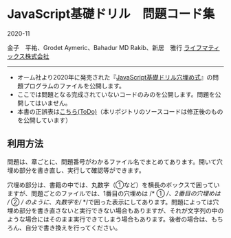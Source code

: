 # JavaScript基礎ドリル　問題コード集

2020-11

金子　平祐、Grodet Aymeric、Bahadur MD Rakib、新居　雅行 [ライフマティックス株式会社](https://lifematics.co.jp "ライフマティックス株式会社")

---

- オーム社より2020年に発売された『[JavaScript基礎ドリル穴埋め式](https://www.ohmsha.co.jp/book/9784274226199/)』の問題プログラムのファイルを公開します。
- ここでは問題となる完成されていないコードのみのを公開します。問題を公開してはいません。
- 本書の正誤表は[こちら(ToDo)](/corrigendum.md)（本リポジトリのソースコードは修正後のものを公開しています）

## 利用方法

問題は、章ごとに、問題番号がわかるファイル名でまとめてあります。開いて穴埋め部分を書き直し、実行して確認等ができます。

穴埋め部分は、書籍の中では、丸数字（①など）を横長のボックスで囲っていますが、問題ごとのファイルでは、1番目の穴埋めは /* ① */、2番目の穴埋めは /* ② */ のように、丸数字を/* */で囲った表示にしてあります。問題によっては穴埋め部分を書き直さないと実行できない場合もありますが、それが文字列の中のような場合にはそのまま実行できてしまう場合もあります。後者の場合は、もちろん、自分で書き換えを行ってください。

